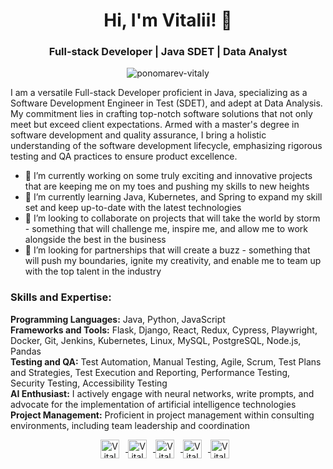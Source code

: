 <h1 align="center">Hi, I'm Vitalii! 👋</h1>
<h3 align="center">Full-stack Developer | Java SDET | Data Analyst</h3>

<p align="center"> 
  <img src="https://github-profile-trophy.vercel.app/?username=ponomarev-vitaly&theme=juicyfresh&no-frame=true&margin-w=20&margin-h=20" alt="ponomarev-vitaly" />
</p>

<p align="left">I am a versatile Full-stack Developer proficient in Java, specializing as a Software Development Engineer in Test (SDET), and adept at Data Analysis. My commitment lies in crafting top-notch software solutions that not only meet but exceed client expectations. Armed with a master's degree in software development and quality assurance, I bring a holistic understanding of the software development lifecycle, emphasizing rigorous testing and QA practices to ensure product excellence.</p>

<ul align="left">
  <li>🔭 I’m currently working on some truly exciting and innovative projects that are keeping me on my toes and pushing my skills to new heights</li>
  <li>🌱 I’m currently learning Java, Kubernetes, and Spring to expand my skill set and keep up-to-date with the latest technologies</li>
  <li>👯 I’m looking to collaborate on projects that will take the world by storm - something that will challenge me, inspire me, and allow me to work alongside the best in the business</li>
  <li>🤝 I’m looking for partnerships that will create a buzz - something that will push my boundaries, ignite my creativity, and enable me to team up with the top talent in the industry</li>
</ul>

<h3 align="left">Skills and Expertise:</h3>

<p align="left">
  <b>Programming Languages:</b> Java, Python, JavaScript<br>
  <b>Frameworks and Tools:</b> Flask, Django, React, Redux, Cypress, Playwright, Docker, Git, Jenkins, Kubernetes, Linux, MySQL, PostgreSQL, Node.js, Pandas<br>
  <b>Testing and QA:</b> Test Automation, Manual Testing, Agile, Scrum, Test Plans and Strategies, Test Execution and Reporting, Performance Testing, Security Testing, Accessibility Testing<br>
  <b>AI Enthusiast:</b> I actively engage with neural networks, write prompts, and advocate for the implementation of artificial intelligence technologies<br>
  <b>Project Management:</b> Proficient in project management within consulting environments, including team leadership and coordination<br>
</p>

<p align="center">
  <a href="https://github.com/ponomarev-vitaly" target="_blank">
    <img align="center" src="https://img.icons8.com/color/48/000000/github--v1.png" alt="Vitaly's GitHub" height="30" width="30" style="margin-right: 10px;" />
  </a>
  <a href="https://www.linkedin.com/in/vitalii-ponomarev" target="_blank">
    <img align="center" src="https://img.icons8.com/color/48/000000/linkedin-circled--v1.png" alt="Vitaly's LinkedIn" height="30" width="30" style="margin-right: 10px;" />
  </a>
  <a href="https://www.facebook.com/vitaliiponomarev3126" target="_blank">
    <img align="center" src="https://img.icons8.com/color/48/000000/facebook-new--v2.png" alt="Vitaly's Facebook" height="30" width="30" style="margin-right: 10px;" />
  </a>
  <a href="https://stackoverflow.com/users/22619699" target="_blank">
    <img align="center" src="https://img.icons8.com/color/48/000000/stackoverflow.png" alt="Vitaly's Stack Overflow" height="30" width="30" style="margin-right: 10px;" />
  </a>
  <a href="https://www.udemy.com/user/vitaly-ponomarev-5/" target="_blank">
    <img align="center" src="https://img.icons8.com/fluent/48/000000/udemy.png" alt="Vitaly's Udemy" height="30" width="30" style="margin-right: 10px;" />
  </a>
</p>

